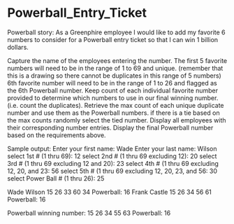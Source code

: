 # Powerball_Entry_Ticket
Powerball story:
As a Greenphire employee I would like to add my favorite 6 numbers to consider for a Powerball entry ticket so that I can win 1 billion dollars.


Capture the name of the employees entering the number.
The first 5 favorite numbers will need to be in the range of 1 to 69 and unique. (remember that this is a drawing so there cannot be duplicates in this range of 5 numbers)
6th favorite number will need to be in the range of 1 to 26 and flagged as the 6th Powerball number.
Keep count of each individual favorite number provided to determine which numbers to use in our final winning number. (i.e. count the duplicates).
Retrieve the max count of each unique duplicate number and use them as the Powerball numbers.
if there is a tie based on the max counts randomly select the tied number.
Display all employees with their corresponding number entries.
Display the final Powerball number based on the requirements above.

Sample output:
Enter your first name: Wade
Enter your last name: Wilson
select 1st # (1 thru 69): 12
select 2nd # (1 thru 69 excluding 12): 20
select 3rd # (1 thru 69 excluding 12 and 20): 23
select 4th # (1 thru 69 excluding 12, 20, and 23: 56
select 5th # (1 thru 69 excluding 12, 20, 23, and 56: 30
select Power Ball # (1 thru 26): 25


Wade Wilson 15 26 33 60 34 Powerball: 16
Frank Castle 15 26 34 56 61 Powerball: 16


Powerball winning number:
15 26 34 55 63 Powerball: 16
